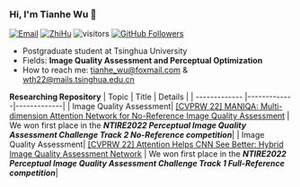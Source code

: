 ### Hi, I'm Tianhe Wu 👋

[![Email](https://img.shields.io/badge/-tianhe_wu@foxmail.com-green?style=flat-square&labelColor=grey&logo=Gmail&logoColor=white&link=mailto:tianhe_wu@foxmail.com)](tianhe_wu@foxmail.com)
[![ZhiHu](https://img.shields.io/badge/Intro-ZhiHu-red)](https://www.zhihu.com/people/ru-ci-zhe-ban-91-2)
![visitors](https://visitor-badge.glitch.me/badge?page_id=TianheWu/TianheWu)
[![GitHub Followers](https://img.shields.io/github/followers/TianheWu?style=social)](https://github.com/TianheWu)

- Postgraduate student at Tsinghua University
- Fields: **Image Quality Assessment and Perceptual Optimization**
- How to reach me: tianhe_wu@foxmail.com & wth22@mails.tsinghua.edu.cn

**Researching Repository**
| Topic        | Title           | Details           |
| ------------- |-------------|-------------|
| Image Quality Assessment| [[CVPRW 22] MANIQA: Multi-dimension Attention Network for No-Reference Image Quality Assessment](https://github.com/IIGROUP/MANIQA)      |    We won first place in the ***NTIRE2022 Perceptual Image Quality Assessment Challenge Track 2 No-Reference competition***|
| Image Quality Assessment| [[CVPRW 22] Attention Helps CNN See Better: Hybrid Image Quality Assessment Network](https://github.com/IIGROUP/AHIQ)      |    We won first place in the ***NTIRE2022 Perceptual Image Quality Assessment Challenge Track 1 Full-Reference competition***|
